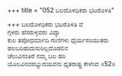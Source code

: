 +++
title = "052 ಬಲದೊಳಧಿಕರು ಭಟರೊಳತಿ"

+++
ಬಲದೊಳಧಿಕರು ಭಟರೊಳತಿ ವೆ  
ಗ್ಗಳರು ಹೆಸರುಳ್ಳವರು ವಿದ್ಯಾ  
ಕುಲ ತಪೋಧರ್ಮಾದಿ ಗುಣಿಗಳು ಧೈರ್ಯಸಂಯುತರು  
ಹಲಬರಿಹುದುಸುರಿಲ್ಲದೊಡಲಿನ  
ಚೆಲುವಿನಂತಿರೆ ನಮ್ಮ ಬಲ ಹರಿ  
ಯೊಲವಿನವರಭ್ಯುದಯವನು ಧೃತರಾಷ್ಟ್ರ ಕೇಳೆಂದ     ॥52॥